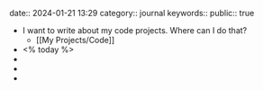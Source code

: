 date:: 2024-01-21 13:29 
category:: journal
keywords::
public:: true
- I want to write about my code projects. Where can I do that?
	- [[My Projects/Code]]
- <% today %>
-
-
-